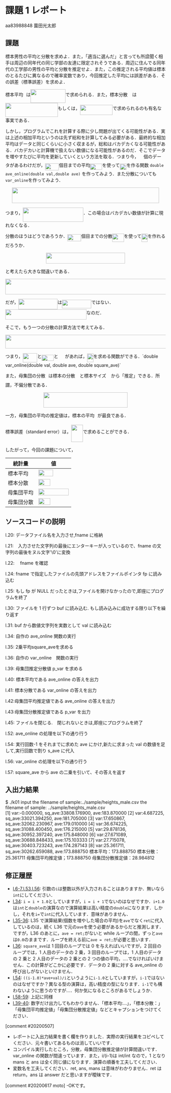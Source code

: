 # 課題 1 レポート

aa83988848 薗田光太郎

## 課題

標本男性の平均と分散を求めよ．また，「適当に選んだ」と言っても所詮聞く相手は周辺の同年代の同じ学部の友達に限定されそうである．周辺に住んでる同年代の工学部の男性の平均と分散を推定せよ．また，この推定される平均値は標本のとるたびに異なるので確率変数であり，今回推定した平均には誤差がある．その誤差（標準誤差）を求めよ．
   
標本平均<img src="/k01/tex/33717a96ef162d4ca3780ca7d161f7ad.svg?invert_in_darkmode&sanitize=true" align=middle width=9.39498779999999pt height=18.666631500000015pt/>は<img src="/k01/tex/62b894bfb44d2b063162fb22902c5464.svg?invert_in_darkmode&sanitize=true" align=middle width=109.25130645pt height=43.42856099999997pt/>で求められる．また，標本分散<img src="/k01/tex/f8c439f4893e23a4e7a8d09507bd0082.svg?invert_in_darkmode&sanitize=true" align=middle width=14.25802619999999pt height=26.76175259999998pt/>は<img src="/k01/tex/99b526b607166477d1a8cfbed3ba27b1.svg?invert_in_darkmode&sanitize=true" align=middle width=164.58227939999998pt height=43.42856099999997pt/>もしくは，<img src="/k01/tex/f5b0825f5bfa1b5c1738c1014075e5d6.svg?invert_in_darkmode&sanitize=true" align=middle width=102.59112764999999pt height=31.360807499999982pt/>で求められるのも有名な事実である．

しかし，プログラムでこれを計算する際に少し問題が出てくる可能性がある．実は上述の相加平均というのは先ず総和を計算してみる必要がある．最終的な相加平均はデータと同じくらいに小さく収まるが，総和はバカデカくなる可能性がある．バカデカいと計算機で扱えない数値になる可能性があるのだ．そこでデータを増やすたびに平均を更新していくという方法を取る．つまり今，<img src="/k01/tex/f9c4988898e7f532b9f826a75014ed3c.svg?invert_in_darkmode&sanitize=true" align=middle width=14.99998994999999pt height=22.465723500000017pt/>個のデータがあるわけだが，<img src="/k01/tex/e35caf405a5e9b4afd75a0d338c4dc12.svg?invert_in_darkmode&sanitize=true" align=middle width=43.31036984999999pt height=22.465723500000017pt/>個目までの平均<img src="/k01/tex/c5c0ed8b8025fcf4fced515d8205661e.svg?invert_in_darkmode&sanitize=true" align=middle width=37.86769634999999pt height=18.666631500000015pt/>を使って<img src="/k01/tex/23c4750b22d8eb4653f6d92a9b148ced.svg?invert_in_darkmode&sanitize=true" align=middle width=21.04114979999999pt height=18.666631500000015pt/>を作る関数 `double ave_online(double val,double ave)` を作ってみよう．また分散についても `var_online`を作ってみよう．

<p align="center"><img src="/k01/tex/c6844df0b4a6306cb7eb1bf734ed4c93.svg?invert_in_darkmode&sanitize=true" align=middle width=461.71853639999995pt height=49.315569599999996pt/></p>
   
つまり，<img src="/k01/tex/f22a2f1c337be4beb1f1f5e0ef911e57.svg?invert_in_darkmode&sanitize=true" align=middle width=189.80322735pt height=44.70706679999999pt/>．この場合はバカデカい数値が計算に現れなくなる．
   
分散のほうはどうであろうか．<img src="/k01/tex/e35caf405a5e9b4afd75a0d338c4dc12.svg?invert_in_darkmode&sanitize=true" align=middle width=43.31036984999999pt height=22.465723500000017pt/>個目までの分散<img src="/k01/tex/dca72d5952416399a081461dc157be89.svg?invert_in_darkmode&sanitize=true" align=middle width=36.17818709999999pt height=26.76175259999998pt/>を使って<img src="/k01/tex/34ac2553ddb07b4f0173d7b00d7beff4.svg?invert_in_darkmode&sanitize=true" align=middle width=19.351640549999992pt height=26.76175259999998pt/>を作れるだろうか．
   
<p align="center"><img src="/k01/tex/a7d004a72e4a1ee153aefc6cf40b7667.svg?invert_in_darkmode&sanitize=true" align=middle width=248.53833509999995pt height=33.62942055pt/></p>
と考えたら大きな間違いである．
   
<p align="center"><img src="/k01/tex/d1471055f059612969f03b19b21b9cae.svg?invert_in_darkmode&sanitize=true" align=middle width=699.4521533999999pt height=49.315569599999996pt/></p>
だが，<img src="/k01/tex/fd66eb8c7c7b6e2e3b5bb491cb70a92f.svg?invert_in_darkmode&sanitize=true" align=middle width=122.80621814999999pt height=32.256008400000006pt/>は<img src="/k01/tex/808a43f38591a24867c3ae8460c78e97.svg?invert_in_darkmode&sanitize=true" align=middle width=92.27398949999998pt height=26.76175259999998pt/>ではない．<img src="/k01/tex/c7a04cb0f6e41e25b63b0d907c82994a.svg?invert_in_darkmode&sanitize=true" align=middle width=254.64626385pt height=32.256008400000006pt/>なのだ．

そこで，もう一つの分散の計算方法で考えてみる．

<p align="center"><img src="/k01/tex/b1cf5cc9666673f63964890d3717a06c.svg?invert_in_darkmode&sanitize=true" align=middle width=531.9260562pt height=42.80407395pt/></p>
つまり，<img src="/k01/tex/cc387459ad627ae81e81f24d9d2f16c3.svg?invert_in_darkmode&sanitize=true" align=middle width=45.24213374999999pt height=28.840171800000025pt/>と<img src="/k01/tex/c5c0ed8b8025fcf4fced515d8205661e.svg?invert_in_darkmode&sanitize=true" align=middle width=37.86769634999999pt height=18.666631500000015pt/>と<img src="/k01/tex/819cf0f93ca7b69442bb3e1ea8a270e0.svg?invert_in_darkmode&sanitize=true" align=middle width=21.04114979999999pt height=14.15524440000002pt/>があれば，<img src="/k01/tex/34ac2553ddb07b4f0173d7b00d7beff4.svg?invert_in_darkmode&sanitize=true" align=middle width=19.351640549999992pt height=26.76175259999998pt/>を求める関数ができる．`double var_online(double val, double ave, double square_ave)`

また，母集団の分散<img src="/k01/tex/f9eb4bfe9ecef350d36eb594dff3911b.svg?invert_in_darkmode&sanitize=true" align=middle width=9.41027339999999pt height=14.15524440000002pt/>は標本の分散<img src="/k01/tex/f8c439f4893e23a4e7a8d09507bd0082.svg?invert_in_darkmode&sanitize=true" align=middle width=14.25802619999999pt height=26.76175259999998pt/>と標本サイズ<img src="/k01/tex/f9c4988898e7f532b9f826a75014ed3c.svg?invert_in_darkmode&sanitize=true" align=middle width=14.99998994999999pt height=22.465723500000017pt/>から「推定」できる．所謂，不偏分散である．

<p align="center"><img src="/k01/tex/a11cea52a2d8e58fafdb308f98840cdf.svg?invert_in_darkmode&sanitize=true" align=middle width=263.12654445pt height=47.806078649999996pt/></p>
一方，母集団の平均の推定値は，標本の平均<img src="/k01/tex/33717a96ef162d4ca3780ca7d161f7ad.svg?invert_in_darkmode&sanitize=true" align=middle width=9.39498779999999pt height=18.666631500000015pt/>が最良である．

標準誤差（standard error）は，<img src="/k01/tex/7cf3370ccf734d11f1d835f6a1512a7d.svg?invert_in_darkmode&sanitize=true" align=middle width=37.16830259999999pt height=54.157468200000004pt/>で求めることができる．

したがって，今回の課題について，

|統計量|値|
|---|---|
|標本平均|<img src="/k01/tex/24888b4e629550e584c5749d6e257804.svg?invert_in_darkmode&sanitize=true" align=middle width=45.66227159999998pt height=21.18721440000001pt/>|
|標本分散|<img src="/k01/tex/70fca7b16fd0d8e5da79e199011ede93.svg?invert_in_darkmode&sanitize=true" align=middle width=37.44306224999999pt height=21.18721440000001pt/>|
|母集団平均|<img src="/k01/tex/ffd02cd2a29ee359d050673905b82aaf.svg?invert_in_darkmode&sanitize=true" align=middle width=94.97731484999998pt height=21.18721440000001pt/>|
|母集団分散|<img src="/k01/tex/35ae058b877f36e7384685a2e19cb7e4.svg?invert_in_darkmode&sanitize=true" align=middle width=37.44306224999999pt height=21.18721440000001pt/>|

## ソースコードの説明

l.20: データファイル名を入力させ,fname に格納

l.21:　入力させた文字列の最後にエンターキーが入っているので、fname の文字列の最後をヌル文字'\0'に変換

l.22:　 fname を確認

l.24: fname で指定したファイルの先頭アドレスをファイルポインタ fp に読み込む

l.25: もし fp が NULL だったときは,ファイルを開けなかったので,即座にプログラムを終了

l.30: ファイルを 1 行ずつ buf に読み込む. もし読み込みに成功する限り以下を繰り返す

l.31: buf から数値文字列を実数として val に読み込む

l.34: 自作の ave_online 関数の実行

l.35: 2乗平均square_aveを求める

l.36: 自作の var_online　関数の実行

l.39: 母集団推定分散値 p_var を求める

l.40: 標本平均である ave_online の答えを出力

l.41: 標本分散である var_online の答えを出力

l.42:母集団平均推定値である ave_online の答えを出力

l.43:母集団分散推定値である p_var を出力

l.45: ファイルを閉じる.　閉じれないときは,即座にプログラムを終了

l.52: ave_online の処理を以下の通り行う

l.54: 実行回数-1 をそれまでに求めた ave にかけ,新たに求まった val の数値を足して,実行回数で割り s_ave に代入

l.56: var_online の処理を以下の通り行う

l.57: square_ave から ave の二乗を引いて、その答えを返す

## 入出力結果

$ ./k01
input the filename of sample:../sample/heights_male.csv
the filename of sample: ../sample/heights_male.csv    
[1] var:-0.000000, sq_ave:33808.176900, ave:183.870000
[2] var:4.687225, sq_ave:33021.394250, ave:181.705000 
[3] var:17.650867, sq_ave:32062.230967, ave:179.010000
[4] var:36.674225, sq_ave:31088.400450, ave:176.215000
[5] var:29.878136, sq_ave:30952.397240, ave:175.848000
[6] var:27.671089, sq_ave:30688.848433, ave:175.103333
[7] var:27.715078, sq_ave:30403.723243, ave:174.287143
[8] var:25.361711, sq_ave:30262.659088, ave:173.888750
標本平均：173.888750
標本分散：25.361711
母集団平均推定値；173.888750
母集団分散推定値：28.984812

## 修正履歴

- [l.6-7](k01#L6-7),[l.53](k01.c#L53),[l.56](k01.c#L56): 引数の`i`は整数以外が入力されることはありますか．無いなら`int`にしてください．
- [l.34](k01.c#L34): `i = i + 1.0`としていますが，`i = i + 1`でないのはなぜですか．`i+1.0`は`int`と`double`の演算なので演算結果は高い精度の`double`になります．しかし，それを`i=`で`int`に代入しています．意味がありません．
- [l.35-36](k01.c#L35-36): L35 で演算結果(個数を増やした場合の平均)を`ave`でなく`ret`に代入しているのは，続く L36 で元の`ave`を使う必要があるからだと推測します．ですが，L36 のあとに，`ave = ret;`がないと while ループの間，ずっと`ave`は`0.0`のままです．ループを終える前に`ave = ret;`が必要と思います．
- [l.36](k01.c#L36): `square_ave`は 1 回目のループでは 0 を与えればいいですが，2 回目のループでは，1 人目のデータの 2 乗，3 回目のループでは，1 人目のデータの 2 乗と 2 人目のデータの 2 乗との 2 つの値の平均，....でなければいけません．この計算がどこかに必要です．データの 2 乗に対する ave_online の呼び出しがないといけません．
- [l.54](k01.c#L54): `((i-1.0)*ave+val)/i`というように`i-1.0`としていますが，`i-1`ではないのはなぜですか？異なる型の演算は，高い精度の型になります．`i-1`でも構わないように思うのですが...．何か気になるところがあるでしょうか．
- [l.58-59](k01.c#L58-59): 上記に同様
- [l.39-40](k01.c#L39-40): 数字だけ出力してもわかりません．「標本平均:...」，「標本分散：」「母集団平均推定値」「母集団分散推定値」などとキャプションをつけてください．

[comment #20200507]

- レポートに入出力結果を書く欄を作りました．実際の実行結果をコピペしてください．元々書いてあるものは消していいです．
- コンパイル実行したところ，分散，母集団分散推定値が計算間違いです．var_online の関数が間違っています．また，i/(i-1)は int/int なので，1 となり mans と ans は全く同じ値になります．演算の順番を工夫してください．
- 変数名を工夫してください．ret, ans, mans は意味がわかりません．ret は return，ans は answer だと思いますが曖昧です．


[comment #20200617 moto]
-OKです。